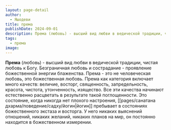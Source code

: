```yaml
---
layout: page-detail
author:
  - Яшодеви
title: према
publishDate: 2024-09-01
description: Према (любовь) - высший вид любви в ведической традиции, чистая любовь к Богу.Безграничная любовь и сострадание - проявление божественной энергии блаженства.
tags:
  - према
image:
---
```

**Према** (любовь) - высший вид любви в ведической традиции, чистая любовь к Богу.
Безграничная любовь и сострадание - проявление божественной энергии блаженства. Према - это не человеческая любовь, это божественная любовь. Према как категория включает много качеств: величие, восторг, священность, запредельность, красота, чистота, утонченность, изящество. Все эти качества начинают естественно расцветать в результате такой поглощенности. Это состояние, когда никогда нет плохого настроения, [[pages/санатана дхарма/поведение/садху/йогин|йогин]] пребывает в состояниях божественного экстаза и восторга. У него никаких выяснений отношений, никаких желаний, никаких планов на мир, он постоянно находится в божественном измерении.


